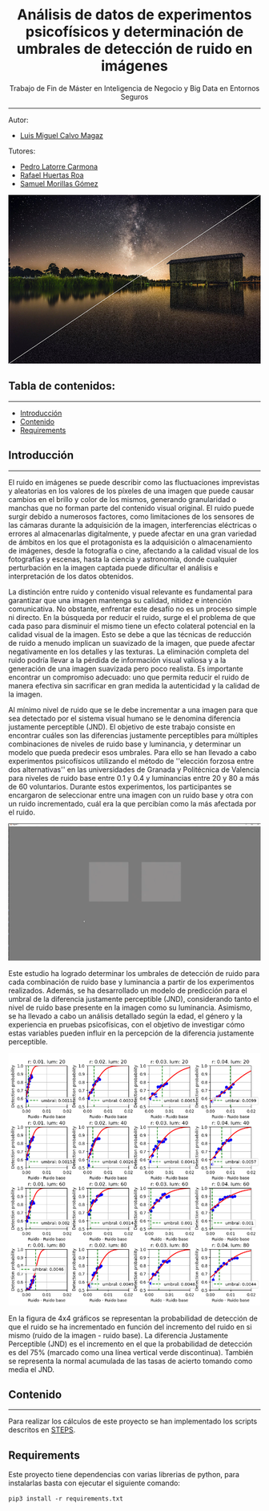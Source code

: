 <h1 align="center">Análisis de datos de experimentos psicofísicos y determinación de umbrales de detección de ruido en imágenes</h1>
<p align="center"> Trabajo de Fin de Máster en Inteligencia de Negocio y Big Data en Entornos Seguros</p>

---
Autor:
- [Luis Miguel Calvo Magaz](mailto:luismicalvomagaz@gmail.com)

Tutores: 
- [Pedro Latorre Carmona](https://scholar.google.com/citations?user=3Rm-8d8AAAAJ&hl=en)
- [Rafael Huertas Roa](https://scholar.google.es/citations?user=tyJqxDEAAAAJ&hl=en)
- [Samuel Morillas Gómez](https://viplab.webs.upv.es/)
<p align="center"><img src="images/readmeImages/portada.png"/></p> 



## Tabla de contenidos:
---

- [Introducción](#introducción)
- [Contenido](#contenido)
- [Requirements](#requirements)


## Introducción
---
El ruido en imágenes se puede describir como las fluctuaciones imprevistas y aleatorias en los valores de los píxeles de una imagen que puede causar cambios en el brillo y color de los mismos, generando granularidad o manchas que no forman parte del contenido visual original. El ruido puede surgir debido a numerosos factores, como limitaciones de los sensores de las cámaras durante la adquisición de la imagen, interferencias eléctricas o errores al almacenarlas digitalmente, y puede afectar en una gran variedad de ámbitos en los que el protagonista es la adquisición o almacenamiento de imágenes, desde la fotografía o cine, afectando a la calidad visual de los fotografías y escenas, hasta la ciencia y astronomía, donde cualquier perturbación en la imagen captada puede dificultar el análisis e interpretación de los datos obtenidos.

La distinción entre ruido y contenido visual relevante es fundamental para garantizar que una imagen mantenga su calidad, nitidez e intención comunicativa. No obstante, enfrentar este desafío no es un proceso simple ni directo. En la búsqueda por reducir el ruido, surge el el problema de que cada paso para disminuir el mismo tiene un efecto colateral potencial en la calidad visual de la imagen. Esto se debe a que las técnicas de reducción de ruido a menudo implican un suavizado de la imagen, que puede afectar negativamente en  los detalles y las texturas. La eliminación completa del ruido podría llevar a la pérdida de información visual valiosa y a la generación de una imagen suavizada pero poco realista. Es importante encontrar un compromiso adecuado: uno que permita reducir el ruido de manera efectiva sin sacrificar en gran medida la autenticidad y la calidad de la imagen.

Al mínimo nivel de ruido que se le debe incrementar a una imagen para que sea detectado por el sistema visual humano se le denomina diferencia justamente perceptible (JND). El objetivo de este trabajo consiste en encontrar cuáles son las diferencias justamente perceptibles para múltiples combinaciones de niveles de ruido base y luminancia, y determinar un modelo que pueda predecir esos umbrales. Para ello se han llevado a cabo experimentos psicofísicos utilizando el método de ''elección forzosa entre dos alternativas'' en las universidades de Granada y Politécnica de Valencia para niveles de ruido base entre $0.1$ y $0.4$ y luminancias entre $20$ y $80$ a más de 60 voluntarios. Durante estos experimentos, los participantes se encargaron de seleccionar entre una imagen con un ruido base y otra con un ruido incrementado, cuál era la que percibían como la más afectada por el ruido.

<p align="center"><img src="images/readmeImages/vista_observador.png"/></p>

Este estudio ha logrado determinar los umbrales de detección de ruido para cada combinación de ruido base y luminancia a partir de los experimentos realizados. Además, se ha desarrollado un modelo de predicción para el umbral de la diferencia justamente perceptible (JND), considerando tanto el nivel de ruido base presente en la imagen como su luminancia. Asimismo, se ha llevado a cabo un análisis detallado según la edad, el género y la experiencia en pruebas psicofísicas, con el objetivo de investigar cómo estas variables pueden influir en la percepción de la diferencia justamente perceptible.

<p align="center"><img src="images/readmeImages/umbrales.png"/></p>

En la figura de 4x4 gráficos se representan la probabilidad de detección de que el ruido se ha incrementado en función del incremento del ruido en si mismo (ruido de la imagen - ruido base). La diferencia Justamente Perceptible (JND) es el incremento en el que la probabilidad de detección es del 75% (marcado como una línea vertical verde discontinua). También se representa la normal acumulada de las tasas de acierto tomando como media el JND.


## Contenido
---
Para realizar los cálculos de este proyecto se han implementado los scripts descritos en  [STEPS](/STEPS.md).


## Requirements
Este proyecto tiene dependencias con varias librerias de python, para instalarlas basta con ejecutar el siguiente comando:
```
pip3 install -r requirements.txt
```
